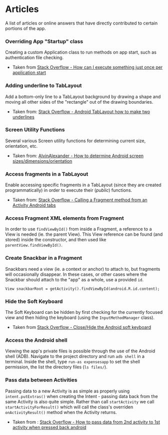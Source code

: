 # Articles

A list of articles or online answers that have directly contributed to certain portions of the app.

### Overriding App "Startup" class
Creating a custom Application class to run methods on app start, such as authentication file checking.

- Taken from [Stack Overflow - How can I execute something just once per application start](https://stackoverflow.com/questions/7360846/how-can-i-execute-something-just-once-per-application-start)

### Adding underline to TabLayout
Add a bottom-only line to a TabLayout background by drawing a shape and moving all other sides of the "rectangle" out of the drawing boundaries.

- Taken from: [Stack Overflow - Android TabLayout how to make two underlines](https://stackoverflow.com/questions/37676014/android-tablayout-how-to-make-two-underlines)

### Screen Utility Functions
 Several various Screen utility functions for determining current size, orientation, etc.

 - Taken from: [AlvinAlexander - How to determine Android screen sizes/dimensions/orientation](https://alvinalexander.com/android/how-to-determine-android-screen-size-dimensions-orientation)

### Access fragments in a TabLayout
Enable accessing specific fragments in a TabLayout (since they are created programmatically) in order to execute their (_public_) functions.

- Taken from: [Stack Overflow - Calling a Fragment method from an Activity Android tabs](https://stackoverflow.com/questions/25629042/calling-a-fragment-method-from-an-activity-android-tabs)

### Access Fragment XML elements from Fragment
In order to use `findViewById()` from inside a Fragment, a reference to a View is needed (ie. the parent View). This View reference can be found (and stored) inside the constructor, and then used like `parentView.findViewById()`.

### Create Snackbar in a Fragment
Snackbars need a view (ie. a context or anchor) to attach to, but fragments will occasionally disappear. In these cases, or other cases where the Snackbar should attach to the "app" as a whole, use a provided `id`.

```
View snackbarRoot = getActivity().findViewById(android.R.id.content);
```

### Hide the Soft Keyboard
The Soft Keyboard can be hidden by first checking for the currently focused view and then hiding the keyboard (using the `InputMethodManager` class).

- Taken from [Stack Overflow - Close/Hide the Android soft keyboard](https://stackoverflow.com/questions/1109022/close-hide-the-android-soft-keyboard)

### Access the Android shell
Viewing the app's private files is possible through the use of the Android shell (ADB). Navigate to the project directory and run `adb shell` in a terminal. Inside the shell, type `run-as expensesapp` to set the shell permission, the list the directory files (`ls files/`).

### Pass data between Activities
Passing data to a new Activity is as simple as properly using `intent.putExtras()` when creating the Intent - passing data back from the same Activity is also quite simple. Rather than call `startActivity` we call `startActivityForResult()` which will call the class's overriden `onActivityResult()` method when the Activity returns.

- Taken from : [Stack Overflow - How to pass data from 2nd activity to 1st activity when pressed back android](https://stackoverflow.com/questions/14292398/how-to-pass-data-from-2nd-activity-to-1st-activity-when-pressed-back-android)

